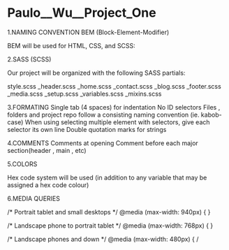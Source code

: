 # Paulo__Wu__Project_One

1.NAMING CONVENTION BEM (Block-Element-Modifier) 

BEM will be used for HTML, CSS, and SCSS:


2.SASS (SCSS)


Our project will be organized with the following SASS partials:

style.scss
_header.scss
_home.scss
_contact.scss
_blog.scss
_footer.scss
_media.scss
_setup.scss
_variables.scss
_mixins.scss



3.FORMATING
Single tab (4 spaces) for indentation
No ID selectors
Files , folders and project repo follow a consisting naming convention (ie. kabob-case)
When using selecting multiple element with selectors, give each selector its own line
Double quotation marks for strings


4.COMMENTS
Comments at opening
Comment before each major section(header , main , etc)




5.COLORS

Hex code system will be used (in addition to any variable that may be assigned a hex code colour)


6.MEDIA QUERIES

/* Portrait tablet and small desktops */
@media (max-width: 940px) {
}

/* Landscape phone to portrait tablet */
@media (max-width: 768px) {
}

/* Landscape phones and down */
@media (max-width: 480px) {
/
